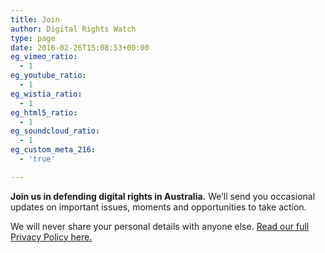 ```yaml
---
title: Join
author: Digital Rights Watch
type: page
date: 2016-02-26T15:08:53+00:00
eg_vimeo_ratio:
  - 1
eg_youtube_ratio:
  - 1
eg_wistia_ratio:
  - 1
eg_html5_ratio:
  - 1
eg_soundcloud_ratio:
  - 1
eg_custom_meta_216:
  - 'true'

---
```

**Join us in defending digital rights in Australia.**
We&#8217;ll send you occasional updates on important issues, moments and opportunities to take action.

<link href='https://actionnetwork.org/css/style-embed-v3.css' rel='stylesheet' type='text/css' />

<div id='can-form-area-site-sign-up' style='width: 100%'>
  <!-- this div is the target for our HTML insertion -->
</div>

We will never share your personal details with anyone else. [Read our full Privacy Policy here.][1]

 [1]: /privacy-policy/
